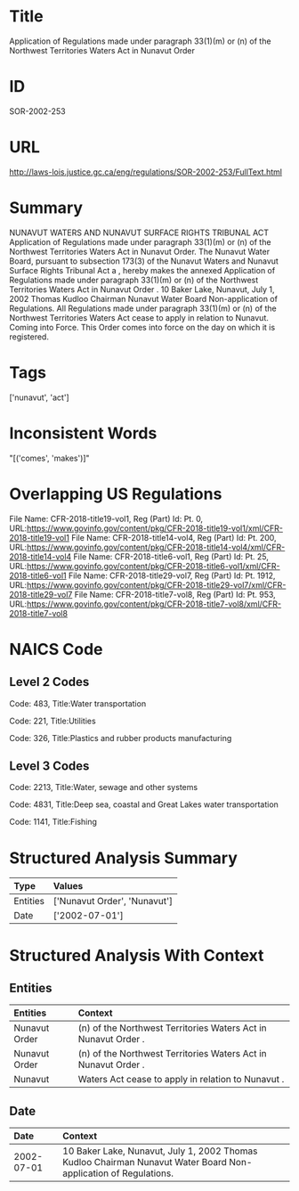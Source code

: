 # Title
Application of Regulations made under paragraph 33(1)(m) or (n) of the Northwest Territories Waters Act in Nunavut Order


# ID
SOR-2002-253

# URL
http://laws-lois.justice.gc.ca/eng/regulations/SOR-2002-253/FullText.html


# Summary
NUNAVUT WATERS AND NUNAVUT SURFACE RIGHTS TRIBUNAL ACT Application of Regulations made under paragraph 33(1)(m) or (n) of the Northwest Territories Waters Act in Nunavut Order.
The Nunavut Water Board, pursuant to subsection 173(3) of the  Nunavut Waters and Nunavut Surface Rights Tribunal Act a , hereby makes the annexed  Application of Regulations made under paragraph 33(1)(m) or (n) of the Northwest Territories Waters Act in Nunavut Order .
10 Baker Lake, Nunavut, July 1, 2002 Thomas Kudloo Chairman Nunavut Water Board Non-application of Regulations.
All Regulations made under paragraph 33(1)(m) or (n) of the  Northwest Territories Waters Act  cease to apply in relation to Nunavut.
Coming into Force.
This Order comes into force on the day on which it is registered.


# Tags
['nunavut', 'act']


# Inconsistent Words
"[('comes', 'makes')]"


# Overlapping US Regulations
File Name: CFR-2018-title19-vol1, Reg (Part) Id: Pt. 0, URL:https://www.govinfo.gov/content/pkg/CFR-2018-title19-vol1/xml/CFR-2018-title19-vol1
File Name: CFR-2018-title14-vol4, Reg (Part) Id: Pt. 200, URL:https://www.govinfo.gov/content/pkg/CFR-2018-title14-vol4/xml/CFR-2018-title14-vol4
File Name: CFR-2018-title6-vol1, Reg (Part) Id: Pt. 25, URL:https://www.govinfo.gov/content/pkg/CFR-2018-title6-vol1/xml/CFR-2018-title6-vol1
File Name: CFR-2018-title29-vol7, Reg (Part) Id: Pt. 1912, URL:https://www.govinfo.gov/content/pkg/CFR-2018-title29-vol7/xml/CFR-2018-title29-vol7
File Name: CFR-2018-title7-vol8, Reg (Part) Id: Pt. 953, URL:https://www.govinfo.gov/content/pkg/CFR-2018-title7-vol8/xml/CFR-2018-title7-vol8



# NAICS Code
## Level 2 Codes
Code: 483, Title:Water transportation

Code: 221, Title:Utilities

Code: 326, Title:Plastics and rubber products manufacturing




## Level 3 Codes
Code: 2213, Title:Water, sewage and other systems

Code: 4831, Title:Deep sea, coastal and Great Lakes water transportation

Code: 1141, Title:Fishing







# Structured Analysis Summary
| Type     | Values                       |
|:---------|:-----------------------------|
| Entities | ['Nunavut Order', 'Nunavut'] |
| Date     | ['2002-07-01']               |


# Structured Analysis With Context
 


## Entities
| Entities      | Context                                                         |
|:--------------|:----------------------------------------------------------------|
| Nunavut Order | (n) of the Northwest Territories Waters Act in Nunavut Order .  |
| Nunavut Order | (n) of the Northwest Territories Waters Act in Nunavut Order  . |
| Nunavut       | Waters Act cease to apply in relation to Nunavut .              |


## Date
| Date       | Context                                                                                                         |
|:-----------|:----------------------------------------------------------------------------------------------------------------|
| 2002-07-01 | 10 Baker Lake, Nunavut, July 1, 2002 Thomas Kudloo Chairman Nunavut Water Board Non-application of Regulations. |


